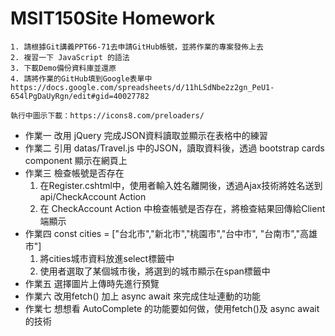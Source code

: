 # MSIT150Site Homework
    1. 請根據Git講義PPT66-71去申請GitHub帳號，並將作業的專案發佈上去
    2. 複習一下 JavaScript 的語法
    3. 下載Demo備份資料庫並還原
    4. 請將作業的GitHub填到Google表單中 https://docs.google.com/spreadsheets/d/11hLSdNbe2z2gn_PeU1-654lPgDaUyRgn/edit#gid=40027782

    執行中圖示下載：https://icons8.com/preloaders/
- 作業一 改用 jQuery 完成JSON資料讀取並顯示在表格中的練習
- 作業二 引用 datas/Travel.js 中的JSON，讀取資料後，透過 bootstrap cards component 顯示在網頁上
- 作業三 檢查帳號是否存在
  1. 在Register.cshtml中，使用者輸入姓名離開後，透過Ajax技術將姓名送到api/CheckAccount Action
  2. 在 CheckAccount Action 中檢查帳號是否存在，將檢查結果回傳給Client端顯示
- 作業四 const cities = ["台北市","新北市","桃園市","台中市", "台南市","高雄市"]
  1. 將cities城市資料放進select標籤中
  2. 使用者選取了某個城市後，將選到的城市顯示在span標籤中
- 作業五 選擇圖片上傳時先進行預覽
- 作業六 改用fetch() 加上 async await 來完成住址連動的功能
- 作業七 想想看 AutoComplete 的功能要如何做，使用fetch()及 async await 的技術
